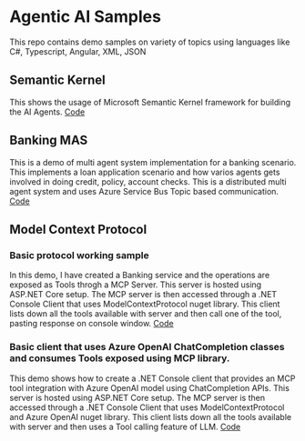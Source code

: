# Agentic AI Samples
This repo contains demo samples on variety of topics using languages like C#, Typescript, Angular, XML, JSON

## Semantic Kernel
This shows the usage of Microsoft Semantic Kernel framework for building the AI Agents.
[Code](https://github.com/pravinchandankhede/agenticai/tree/main/src/SemanticKernel)

## Banking MAS
This is a demo of multi agent system implementation for a banking scenario. This implements a loan application scenario and how varios agents gets involved in doing credit, policy, account checks. This is a distributed multi agent system and uses Azure Service Bus Topic based communication.
[Code](https://github.com/pravinchandankhede/agenticai/tree/main/src/Banking-Multi-Agent-System-Demo)

## Model Context Protocol

### Basic protocol working sample
In this demo, I have created a Banking service and the operations are exposed as Tools throgh a MCP Server. This server is hosted using ASP.NET Core setup. The MCP server is then accessed through a .NET Console Client that uses ModelContextProtocol nuget library. This client lists down all the tools available with server and then call one of the tool, pasting response on console window.
[Code](https://github.com/pravinchandankhede/agenticai/tree/main/src/model-context-protocol-demo)

### Basic client that uses Azure OpenAI ChatCompletion classes and consumes Tools exposed using MCP library.
This demo shows how to create a .NET Console client that provides an MCP tool integration with Azure OpenAI model using ChatCompletion APIs. This server is hosted using ASP.NET Core setup. The MCP server is then accessed through a .NET Console Client that uses ModelContextProtocol and Azure OpenAI nuget library. This client lists down all the tools available with server and then uses a Tool calling feature of LLM.
[Code](https://github.com/pravinchandankhede/agenticai/tree/main/src/model-context-protocol-demo)
